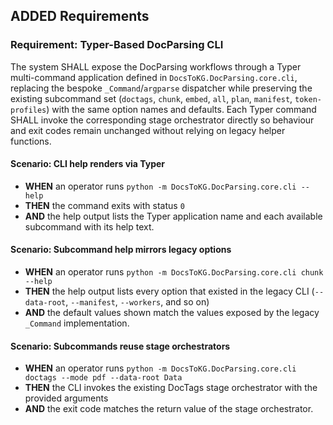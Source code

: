 ## ADDED Requirements
### Requirement: Typer-Based DocParsing CLI
The system SHALL expose the DocParsing workflows through a Typer multi-command application defined in `DocsToKG.DocParsing.core.cli`, replacing the bespoke `_Command`/`argparse` dispatcher while preserving the existing subcommand set (`doctags`, `chunk`, `embed`, `all`, `plan`, `manifest`, `token-profiles`) with the same option names and defaults. Each Typer command SHALL invoke the corresponding stage orchestrator directly so behaviour and exit codes remain unchanged without relying on legacy helper functions.

#### Scenario: CLI help renders via Typer
- **WHEN** an operator runs `python -m DocsToKG.DocParsing.core.cli --help`
- **THEN** the command exits with status `0`
- **AND** the help output lists the Typer application name and each available subcommand with its help text.

#### Scenario: Subcommand help mirrors legacy options
- **WHEN** an operator runs `python -m DocsToKG.DocParsing.core.cli chunk --help`
- **THEN** the help output lists every option that existed in the legacy CLI (`--data-root`, `--manifest`, `--workers`, and so on)
- **AND** the default values shown match the values exposed by the legacy `_Command` implementation.

#### Scenario: Subcommands reuse stage orchestrators
- **WHEN** an operator runs `python -m DocsToKG.DocParsing.core.cli doctags --mode pdf --data-root Data`
- **THEN** the CLI invokes the existing DocTags stage orchestrator with the provided arguments
- **AND** the exit code matches the return value of the stage orchestrator.
